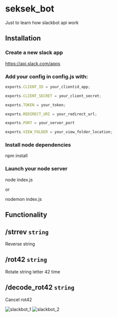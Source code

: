 # seksek_bot

Just to learn how slackbot api work

## Installation

### Create a new slack app
https://api.slack.com/apps

### Add your config in config.js with:
```javascript
exports.CLIENT_ID = your_clientid_app;

exports.CLIENT_SECRET = your_client_secret;

exports.TOKEN = your_token;

exports.REDIRECT_URI = your_redirect_url;

exports.PORT = your_server_port

exports.VIEW_FOLDER = your_view_folder_location;
```

### Install node dependencies
npm install

### Launch your node server
node index.js

or

nodemon index.js

## Functionality

**/strrev** `string`
-
Reverse string

**/rot42** `string`
-
Rotate string letter 42 time

**/decode_rot42** `string`
-
Cancel rot42

![slackbot_1](../assets/slackbot_1.png)
![slackbot_2](../assets/slackbot_2.png)
